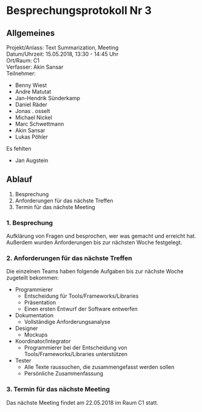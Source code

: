 # Besprechungsprotokoll Nr 3
##
## Allgemeines

Projekt/Anlass: Text Summarization, Meeting <br/>
Datum/Uhrzeit: 15.05.2018, 13:30 - 14:45 Uhr <br/>
Ort/Raum: C1 <br/>
Verfasser: Akin Sansar <br/>
Teilnehmer:

- Benny Wiest
- Andre Matutat
- Jan-Hendrik Sünderkamp
- Daniel Räder
- Jonas . osselt
- Michael Nickel
- Marc Schwettmann
- Akin Sansar
- Lukas Pöhler

Es fehlten </br>

- Jan Augstein

## Ablauf

1. Besprechung
2. Anforderungen für das nächste Treffen
3. Termin für das nächste Meeting


### 1. Besprechung

Aufklärung von Fragen und besprochen, wer was gemacht und erreicht hat. </br>
Außerdem wurden Anforderungen bis zur nächsten Woche festgelegt.

### 2. Anforderungen für das nächste Treffen

Die einzelnen Teams haben folgende Aufgaben bis zur nächste Woche zugeteilt bekommen: </br>

- Programmierer
	-  Entscheidung für Tools/Frameworks/Libraries
	-  Präsentation
	-  Einen ersten Entwurf der Software entwerfen
- Dokumentation 
	- Vollständige Anforderungsanalyse
- Designer 
	- Mockups
- Koordinator/Integrator 
	- Programmierer bei der Entscheidung von Tools/Frameworks/Libraries unterstützen
- Tester 
	- Alle Texte raussuchen, die zusammengefasst werden sollen 
	- Persönliche Zusammenfassung

### 3. Termin für das nächste Meeting

Das nächste Meeting findet am 22.05.2018 im Raum C1 statt.
